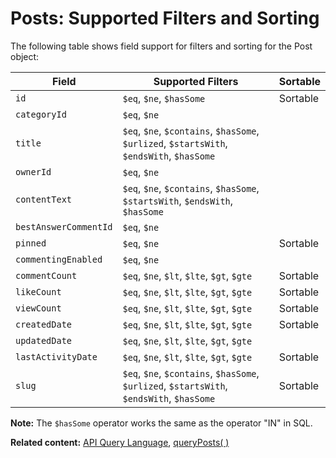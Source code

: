 # Posts: Supported Filters and Sorting

The following table shows field support for filters and sorting
for the Post object:

| Field           | Supported Filters                             | Sortable |
| --------------- | --------------------------------------------- | -------- |
| `id`            | `$eq`, `$ne`, `$hasSome`    |   Sortable       |
| `categoryId`   | `$eq`, `$ne`  |  |
| `title`   | `$eq`, `$ne`, `$contains`, `$hasSome`, `$urlized`, `$startsWith`, `$endsWith`, `$hasSome`  |          |
| `ownerId`        | `$eq`, `$ne`  |  |
| `contentText` | `$eq`, `$ne`, `$contains`, `$hasSome`, `$startsWith`, `$endsWith`, `$hasSome` |  |
| `bestAnswerCommentId` | `$eq`, `$ne`	|          |
| `pinned`   | `$eq`, `$ne` |      Sortable    |
| `commentingEnabled`        | `$eq`, `$ne`  |  |
| `commentCount` | `$eq`, `$ne`, `$lt`, `$lte`, `$gt`, `$gte` | Sortable |
| `likeCount` | `$eq`, `$ne`, `$lt`, `$lte`, `$gt`, `$gte` |     Sortable     |
| `viewCount` | `$eq`, `$ne`, `$lt`, `$lte`, `$gt`, `$gte`	|     Sortable     |
| `createdDate`   | `$eq`, `$ne`, `$lt`, `$lte`, `$gt`, `$gte`  |      Sortable    |
| `updatedDate`        | `$eq`, `$ne`, `$lt`, `$lte`, `$gt`, `$gte`  |  |
| `lastActivityDate` | `$eq`, `$ne`, `$lt`, `$lte`, `$gt`, `$gte` | Sortable |
| `slug` | `$eq`, `$ne`, `$contains`, `$hasSome`, `$urlized`, `$startsWith`, `$endsWith`, `$hasSome` |     Sortable     |

**Note:** The `$hasSome` operator works the same as the operator "IN" in SQL.

__Related content:__
[API Query Language](https://www.wix.com/velo/reference/api-overview/api-query-language),
[queryPosts( )](https://www.wix.com/velo/reference/wix-forum-v2/posts/queryposts)
